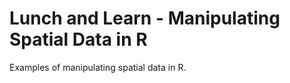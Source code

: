 Lunch and Learn - Manipulating Spatial Data in R
===============

Examples of manipulating spatial data in R.
